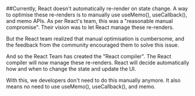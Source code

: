 ##Currently, React doesn't automatically re-render on state change. A way to optimise these re-renders is to manually use useMemo(), useCallback(), and memo APIs. As per React's team, this was a "reasonable manual compromise". Their vision was to let React manage these re-renders.

But the React team realized that manual optimisation is cumbersome, and the feedback from the community encouraged them to solve this issue.

And so the React Team has created the "React compiler". The React compiler will now manage these re-renders. React will decide automatically how and when to change the state and update the UI.

With this, we developers don't need to do this manually anymore. It also means no need to use useMemo(), useCallback(), and memo.